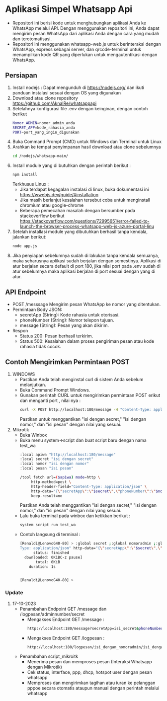 # Aplikasi Simpel Whatsapp Api
- Repositori ini berisi kode untuk menghubungkan aplikasi Anda ke WhatsApp melalui API. Dengan menggunakan repositori ini, Anda dapat mengirim pesan WhatsApp dari aplikasi Anda dengan cara yang mudah dan terotomatisasi.
- Repositori ini menggunakan whatsapp-web.js untuk berinteraksi dengan WhatsApp, express sebagai server, dan qrcode-terminal untuk menampilkan kode QR yang diperlukan untuk mengautentikasi dengan WhatsApp.


## Persiapan
1. Install nodejs : Dapat mengunduh di https://nodejs.org/ dan ikuti panduan instalasi sesuai dengan OS yang digunakan
2. Download atau clone repository https://github.com/AknalRe/whatsappapi
3. Setelahnya konfigurasi file .env dengan keinginan, dengan contoh berikut
    ```bash
    Nomor_ADMIN=nomor_admin_anda
    SECRET_APP=kode_rahasia_anda
    PORT=port_yang_ingin_digunakan
    ```
4. Buka Command Prompt (CMD) untuk Windows dan Terminal untuk Linux
5. Arahkan ke tempat penyimpanan hasil download atau clone sebelumnya
    ```bash
    cd /nodejs/whatsapp-main/
    ```
6. Install module yang di butuhkan dengan perintah berikut :
    ```bash
    npm install
    ```
    Terkhusus Linux :
    - Jika terdapat kegagalan instalasi di linux, buka dokumentasi ini https://wwebjs.dev/guide/#installation
    - Jika masih berlanjut kesalahan tersebut coba untuk menginstall chromium atau google-chrome
    - Beberapa pemecahan masalah dengan bersumber pada stackoverflow berikut
    https://stackoverflow.com/questions/72995651/error-failed-to-launch-the-browser-process-whatsapp-web-js-azure-portal-linu
7. Setelah installasi module yang dibutuhkan berhasil tanpa kendala, jalankan berikut:
    ```bash
    node app.js
    ```
8. Jika penyiapan sebelumnya sudah di lakukan tanpa kendala semuanya, maka seharusnya aplikasi sudah berjalan dengan semestinya. Aplikasi di atur berjalan secara default di port 180, jika nilai port pada .env sudah di atur sebelumnya maka aplikasi berjalan di port sesuai dengan yang di atur.

## API Endpoint
 - POST /messsage
    Mengirim pesan WhatsApp ke nomor yang ditentukan.
 - Permintaan
    Body JSON: 
    - secretApp (String): Kode rahasia untuk otorisasi.
    - phoneNumber (String): Nomor telepon tujuan.
    - message (String): Pesan yang akan dikirim.
 - Respon
    -   Status 200: Pesan berhasil terkirim.
    -   Status 500: Kesalahan dalam proses pengiriman pesan atau kode rahasia tidak cocok.


## Contoh Mengirimkan Permintaan POST
1. WINDOWS
    - Pastikan Anda telah menginstal curl di sistem Anda sebelum melanjutkan.
    - Buka Command Prompt Windows.
    - Gunakan perintah CURL untuk mengirimkan permintaan POST erikut dan menganti port , nilai nya :
        ```bash
        curl -X POST http://localhost:180/message -H "Content-Type: application/json" -d "{\"secretApp\":\"isi dengan secret\",\"phoneNumber\":\"isi dengan nomor\",\"message\":\"isi pesan\"}"
        ```
        Pastikan untuk menggantikan "isi dengan secret," "isi dengan nomor," dan "isi pesan" dengan nilai yang sesuai.
2. Mikrotik
    - Buka Winbox
    - Buka menu system->script dan buat script baru dengan nama test_wa
        ```bash
        :local apiwa "http://localhost:180/message"
        :local secret "isi dengan secret"
        :local nomor "isi dengan nomor"
        :local pesan "isi pesan"
        
        /tool fetch url=($apiwa) mode=http \
             http-method=post \
             http-header-field="Content-Type: application/json" \
             http-data="{\"secretApp\":\"$secret\",\"phoneNumber\":\"$nomor\",\"message\":\"$pesan\"}" \
             keep-result=no
        ```
        Pastikan Anda telah menggantikan "isi dengan secret," "isi dengan nomor," dan "isi pesan" dengan nilai yang sesuai.
    - Lalu buka terminal pada winbox dan ketikkan berikut :
        ```bash
        system script run test_wa
        ```
    - Contoh langsung di terminal :
        ```bash
        [Renaldi@LenovoG40-80] > :global secret ;:global nomoradmin ;:global urlapi ;:local endpoint "/message";:local api ($urlapi . $endpoint);:local response [/tool fetch url=($api) mode=http http-method=post http-header-field="Content-
        Type: application/json" http-data="{\"secretApp\":\"$secret\",\"phoneNumber\":\"$nomoradmin\",\"message\":\"Haloo\"}" keep-result=no ];:put ($response)
              status: finished
          downloaded: 0KiBC-z pause]
               total: 0KiB
            duration: 1s
        
        
        [Renaldi@LenovoG40-80] >
        ```
        

### Update
1. 17-10-2023
    - Penambahan Endpoint GET /message dan /logpesan/adminnumber/secret
        - Mengakses Endpoint GET /message :
            ```bash
            http://localhost:180/message?secretApp=isi_secret&phoneNumber=isi_nomor_tujuan&message=isi_pesan
            ```
        - Mengakses Endpoint GET /logpesan :
            ```bash
            http://localhost:180/logpesan/isi_dengan_nomoradmin/isi_dengan_secret/
            ```
    - Penambahan script_mikroitk 
        - Menerima pesan dan memproses pesan (Interaksi Whatsapp dengan Mikrotik)
        - Cek status, interface, ppp, dhcp, hotspot user dengan pesan whatsapp
        - Memproses dan mengirimkan tagihan atau iuran ke pelanggan pppoe secara otomatis ataupun manual dengan perintah melalui whatsapp
    
